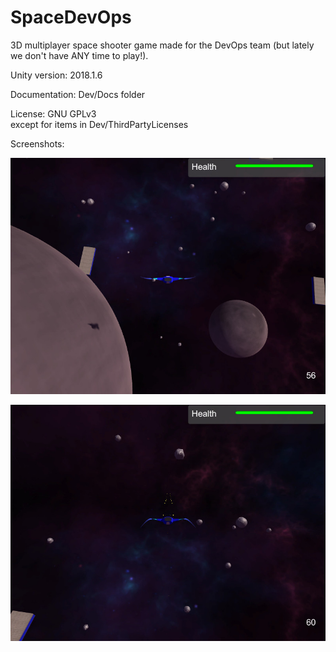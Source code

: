 # SpaceDevOps

3D multiplayer space shooter game made for the DevOps team (but lately we don't have ANY time to play!).

Unity version: 2018.1.6

Documentation: Dev/Docs folder

License: GNU GPLv3  
except for items in Dev/ThirdPartyLicenses

Screenshots:

![Screenshot 1](screen1.jpg?raw=true)


![Screenshot 2](screen2.jpg?raw=true)
